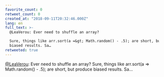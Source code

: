 ```yaml
---
favorite_count: 0
retweet_count: 0
created_at: "2018-09-11T20:32:46.000Z"
lang: en
full_text: >-
  @LeaVerou: Ever need to shuffle an array?

  Sure, things like arr.sort(a =&gt; Math.random() - .5); are short, but produce
  biased results. Sa…
retweeted: true
---
```


[@LeaVerou](https://twitter.com/LeaVerou): Ever need to shuffle an array? Sure,
things like arr.sort(a =&gt; Math.random() - .5); are short, but produce biased
results. Sa…
